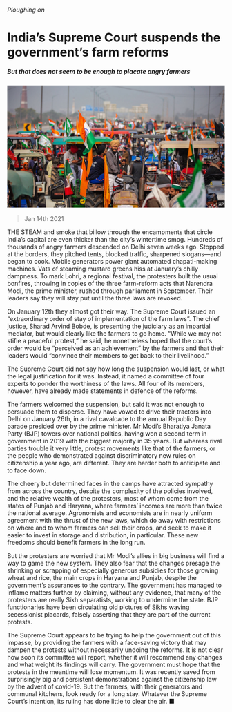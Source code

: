 ###### Ploughing on

# India’s Supreme Court suspends the government’s farm reforms 

##### But that does not seem to be enough to placate angry farmers 

![image](images/20210116_ASP002_0.jpg) 

> Jan 14th 2021 


THE STEAM and smoke that billow through the encampments that circle India’s capital are even thicker than the city’s wintertime smog. Hundreds of thousands of angry farmers descended on Delhi seven weeks ago. Stopped at the borders, they pitched tents, blocked traffic, sharpened slogans—and began to cook. Mobile generators power giant automated chapati-making machines. Vats of steaming mustard greens hiss at January’s chilly dampness. To mark Lohri, a regional festival, the protesters built the usual bonfires, throwing in copies of the three farm-reform acts that Narendra Modi, the prime minister, rushed through parliament in September. Their leaders say they will stay put until the three laws are revoked.


On January 12th they almost got their way. The Supreme Court issued an “extraordinary order of stay of implementation of the farm laws”. The chief justice, Sharad Arvind Bobde, is presenting the judiciary as an impartial mediator, but would clearly like the farmers to go home. “While we may not stifle a peaceful protest,” he said, he nonetheless hoped that the court’s order would be “perceived as an achievement” by the farmers and that their leaders would “convince their members to get back to their livelihood.”



The Supreme Court did not say how long the suspension would last, or what the legal justification for it was. Instead, it named a committee of four experts to ponder the worthiness of the laws. All four of its members, however, have already made statements in defence of the reforms.


The farmers welcomed the suspension, but said it was not enough to persuade them to disperse. They have vowed to drive their tractors into Delhi on January 26th, in a rival cavalcade to the annual Republic Day parade presided over by the prime minister. Mr Modi’s Bharatiya Janata Party (BJP) towers over national politics, having won a second term in government in 2019 with the biggest majority in 35 years. But whereas rival parties trouble it very little, protest movements like that of the farmers, or the people who demonstrated against discriminatory new rules on citizenship a year ago, are different. They are harder both to anticipate and to face down.


The cheery but determined faces in the camps have attracted sympathy from across the country, despite the complexity of the policies involved, and the relative wealth of the protesters, most of whom come from the states of Punjab and Haryana, where farmers’ incomes are more than twice the national average. Agronomists and economists are in nearly uniform agreement with the thrust of the new laws, which do away with restrictions on where and to whom farmers can sell their crops, and seek to make it easier to invest in storage and distribution, in particular. These new freedoms should benefit farmers in the long run.


But the protesters are worried that Mr Modi’s allies in big business will find a way to game the new system. They also fear that the changes presage the shrinking or scrapping of especially generous subsidies for those growing wheat and rice, the main crops in Haryana and Punjab, despite the government’s assurances to the contrary. The government has managed to inflame matters further by claiming, without any evidence, that many of the protesters are really Sikh separatists, working to undermine the state. BJP functionaries have been circulating old pictures of Sikhs waving secessionist placards, falsely asserting that they are part of the current protests.


The Supreme Court appears to be trying to help the government out of this impasse, by providing the farmers with a face-saving victory that may dampen the protests without necessarily undoing the reforms. It is not clear how soon its committee will report, whether it will recommend any changes and what weight its findings will carry. The government must hope that the protests in the meantime will lose momentum. It was recently saved from surprisingly big and persistent demonstrations against the citizenship law by the advent of covid-19. But the farmers, with their generators and communal kitchens, look ready for a long stay. Whatever the Supreme Court’s intention, its ruling has done little to clear the air. ■

